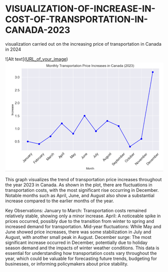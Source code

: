 # VISUALIZATION-OF-INCREASE-IN-COST-OF-TRANSPORTATION-IN-CANADA-2023
visualization carried out on the increasing price of transportation in Canada in 2024

![Alt text]([URL_of_your_image](https://github.com/Olubayodejoy/VISUALIZATION-OF-INCREASE-IN-COST-OF-TRANSPORTATION-IN-CANADA-2023/blob/main/picture3.PNG?raw=true
))
![Transportation Price Increases](https://github.com/Olubayodejoy/VISUALIZATION-OF-INCREASE-IN-COST-OF-TRANSPORTATION-IN-CANADA-2023/blob/main/picture3.PNG?raw=true)

This graph visualizes the trend of transportation price increases throughout the year 2023 in Canada. As shown in the plot, there are fluctuations in transportation costs, with the most significant rise occurring in December. Notable months such as April, June, and August also show a substantial increase compared to the earlier months of the year.

Key Observations:
January to March: Transportation costs remained relatively stable, showing only a minor increase.
April: A noticeable spike in prices occurred, possibly due to the transition from winter to spring and increased demand for transportation.
Mid-year fluctuations: While May and June showed price increases, there was some stabilization in July and August, with another small peak in August.
December surge: The most significant increase occurred in December, potentially due to holiday season demand and the impacts of winter weather conditions.
This data is essential for understanding how transportation costs vary throughout the year, which could be valuable for forecasting future trends, budgeting for businesses, or informing policymakers about price stability.

